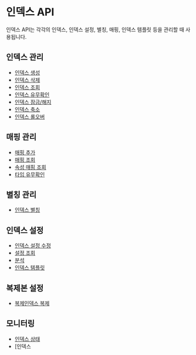 # 인덱스 API
인덱스 API는 각각의 인덱스, 인덱스 설정, 별칭, 매핑, 인덱스 템플릿 등을 관리할 때 사용됩니다.
## 인덱스 관리
* [인덱스 생성](indices-create-index.md)
* [인덱스 삭제](indices-delete-index.md)
* [인덱스 조회](indices-get-index.md)
* [인덱스 유무확인](indices-exists.md)
* [인덱스 잠금/해지](indices-open-close.md)
* [인덱스 축소](indices-shrink-index.md)
* [인덱스 롤오버](indices-rollover-index.md)

## 매핑 관리
* [매핑 추가](indices-put-mapping.md)
* [매핑 조회](indices-get-mapping.md)
* [속성 매핑 조회](indices-get-field-mapping.md)
* [타입 유무확인](indices-types-exists.md)

## 별칭 관리
* [인덱스 별칭](indices-aliases.md)

## 인덱스 설정
* [인덱스 설정 수정](indices-update-setting.md)
* [설정 조회](indices-get-settings.md)
* [분석](indices-analyze.md)
* [인덱스 템플릿](indices-templates.md)

## 복제본 설정
* [복제인덱스 복제](indices-shadow-replicas.md)

## 모니터링
* [인덱스 상태](indices-stats.md)
* [인덱스 